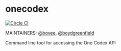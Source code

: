onecodex
========

[![Circle CI](https://circleci.com/gh/onecodex/onecodex.png?style=badge&circle-token=d86a8fc55e54a645ee515387db9acee32068a6ad)](https://circleci.com/gh/onecodex/onecodex)

MAINTAINERS: [@bovee](https://github.com/bovee), [@boydgreenfield](https://github.com/boydgreenfield)

Command line tool for accessing the One Codex API
